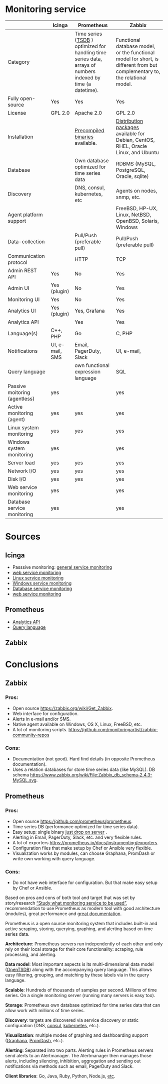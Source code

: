 # Monitoring service
|                               | Icinga          | Prometheus                                                                                                                                                         | Zabbix                                                                                                                      |
|-------------------------------|-----------------|--------------------------------------------------------------------------------------------------------------------------------------------------------------------|-----------------------------------------------------------------------------------------------------------------------------|
| Category                      |                 | Time series ([TSDB](https://en.wikipedia.org/wiki/Time_series_database) ) optimized for handling time series data, arrays of numbers indexed by time (a datetime). | Functional database model, or the functional model for short, is different from but complementary to, the relational model. |
| Fully open-source             | Yes             | Yes                                                                                                                                                                | Yes                                                                                                                         |
| License                       | GPL 2.0         | Apache 2.0                                                                                                                                                         | GPL 2.0                                                                                                                     |
| Installation                  |                 | [Precompiled binaries](https://prometheus.io/download/) available.                                                                                                 | [Distribution packages](http://www.zabbix.com/download) available for Debian, CentOS, RHEL, Oracle Linux, and Ubuntu        |
| Database                      |                 | Own database optimized for time series data                                                                                                                        | RDBMS (MySQL, PostgreSQL, Oracle, sqlite)                                                                                   |
| Discovery                     |                 | DNS, consul, kubernetes, etc                                                                                                                                       | Agents on nodes, snmp, etc.                                                                                                 |
| Agent platform support        |                 |                                                                                                                                                                    | FreeBSD, HP-UX, Linux, NetBSD, OpenBSD, Solaris, Windows                                                                    |
| Data-collection               |                 | Pull/Push (preferable pull)                                                                                                                                        | Pull/Push (preferable pull)                                                                                                 |
| Communication protocol        |                 | HTTP                                                                                                                                                               | TCP                                                                                                                         |
| Admin REST API                | Yes             | No                                                                                                                                                                 | Yes                                                                                                                         |
| Admin UI | Yes (plugin) | No  | Yes|
| Monitoring UI                 | Yes             | No                                                                                                                                                                 | Yes                                                                                                                         |
| Analytics UI                  | Yes (plugin)    | Yes, Grafana                                                                                                                                                       | Yes                                                                                                                         |
|  Analytics API                 |   | Yes | Yes |
| Language(s) | C++, PHP | Go | C, PHP |
| Notifications                 | UI, e-mail, SMS | Email, PagerDuty, Slack                                                                                                                                            | UI, e-mail,                                                                                                                 |
| Query language                |                 | own functional expression language                                                                                                                                 | SQL                                                                                                                         |
| Passive moitoring (agentless) | yes             |                                                                                                                                                                    | yes                                                                                                                         |
| Active monitoring (agent)     | yes             | yes                                                                                                                                                                | yes                                                                                                                         |
| Linux system monitoring       | yes             | yes                                                                                                                                                                | yes                                                                                                                         |
| Windows system monitoring     | yes             |                                                                                                                                                                    | yes                                                                                                                         |
| Server load                   | yes             | yes                                                                                                                                                                | yes                                                                                                                         |
| Network I/O                   | yes             | yes                                                                                                                                                                | yes                                                                                                                         |
| Disk I/O                      | yes             | yes                                                                                                                                                                | yes                                                                                                                         |
| Web service monitoring        | yes             |                                                                                                                                                                    | yes                                                                                                                         |
| Database service monitoring   | yes             |                                                                                                                                                                    | yes                                                                                                                         |                                                                                | 


# Sources
## Icinga
- Passsive monitoring: [general service monitoring](https://docs.icinga.com/icinga2/latest/doc/module/icinga2/toc#!/icinga2/latest/doc/module/icinga2/chapter/service-monitoring#service-monitoring-general)
- [web service monitoring](https://docs.icinga.com/icinga2/latest/doc/module/icinga2/toc#!/icinga2/latest/doc/module/icinga2/chapter/service-monitoring#service-monitoring-database)
- [Linux service monitoring](https://docs.icinga.com/icinga2/latest/doc/module/icinga2/toc#!/icinga2/latest/doc/module/icinga2/chapter/service-monitoring#service-monitoring-linux)
- [Windows service monitoring](https://docs.icinga.com/icinga2/latest/doc/module/icinga2/toc#!/icinga2/latest/doc/module/icinga2/chapter/service-monitoring#service-monitoring-windows)
- [Database service monitoring](https://docs.icinga.com/icinga2/latest/doc/module/icinga2/toc#!/icinga2/latest/doc/module/icinga2/chapter/service-monitoring#service-monitoring-database)
- [web service monitoring](https://docs.icinga.com/icinga2/latest/doc/module/icinga2/toc#!/icinga2/latest/doc/module/icinga2/chapter/service-monitoring#service-monitoring-web)

## Prometheus
- [Analytics API](https://prometheus.io/docs/querying/api/)
- [Query language](https://prometheus.io/docs/querying/basics/)

## Zabbix


# Conclusions
## Zabbix

### Pros:

* Open source https://zabbix.org/wiki/Get_Zabbix.
* Web interface for configuration.
* Alerts in e-mail and/or SMS.
* Native agent available on Windows, OS X, Linux, FreeBSD, etc.
* A lot of monitoring scripts. https://github.com/monitoringartist/zabbix-community-repos 

### Cons:

* Documentation (not good). Hard find details (in opposite Prometheus documentation).
* Uses a relation databases for store time series data (like MySQL). DB schema https://www.zabbix.org/wiki/File:Zabbix_db_schema-2.4.3-MySQL.svg.

## Prometheus

### Pros:

* Open source https://github.com/prometheus/prometheus.
* Time series DB (performance optimized for time series data).
* Easy setup: single binary [just drop on server](https://prometheus.io/docs/introduction/getting_started/#downloading-and-running-prometheus) .
* Alerting in Email, PagerDuty, Slack, etc. and very flexible rules.
* A lot of exporters https://prometheus.io/docs/instrumenting/exporters. 
* Configuration files that make setup by Chef or Ansible very flexible.
* Visualization works by modules, can choose Graphana, PromDash or write own working with query language. 

### Cons:

* Do not have web interface for configuration. But that make easy setup by Chef or Ansible.



Based on pros and cons of both tool and target that was set by story/research [“Study what monitoring service to be used”](https://github.com/apinf/api-umbrella-dashboard/issues/966), recommendation to use Prometheus as modern tool with good architecture (modules), great performance and [great documentation](https://prometheus.io/docs/introduction/overview/).

Prometheus is a open source monitoring system that includes built-in and active scraping, storing, querying, graphing, and alerting based on time series data. 

**Architecture**: Prometheus servers run independently of each other and only rely on their local storage for their core functionality: scraping, rule processing, and alerting.

**Data model**: Most important aspects is its multi-dimensional data model ([OpenTSDB](http://opentsdb.net/)) along with the accompanying query language. This allows easy filtering, grouping, and matching by these labels via in the query language.

**Scalable**: Hundreds of thousands of samples per second. Millions of time series. On a single monitoring server (running many servers is easy too).

**Storage**: Prometheus own database optimized for time series data that can allow work with millions of time series.

**Discovery**: targets are discovered via service discovery or static configuration (DNS, [consul](https://www.consul.io/), [kubernetes](http://kubernetes.io/), etc.).

**Visualization**: multiple modes of graphing and dashboarding support ([Graphana](http://grafana.org/), [PromDash](https://github.com/prometheus/promdash), etc.).

**Alerting**: Separated into two parts. Alerting rules in Prometheus servers send alerts to an Alertmanager. The Alertmanager then manages those alerts, including silencing, inhibition, aggregation and sending out notifications via methods such as email, PagerDuty and Slack.

**Client libraries**: Go, Java, Ruby, Python, Node.js, [etc](https://prometheus.io/docs/instrumenting/clientlibs/).
